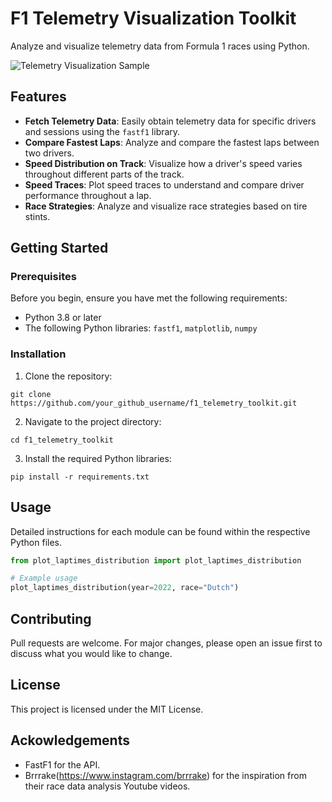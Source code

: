 
# F1 Telemetry Visualization Toolkit

Analyze and visualize telemetry data from Formula 1 races using Python.

![Telemetry Visualization Sample]([https://github.com/dandili/f1_analysis/blob/master/images/2022%20Dutch%20GP%20-%20Verstappen%20Fastest%20Lap.png?raw=true](https://raw.githubusercontent.com/dandili/f1_analysis/master/images/2022%20Dutch%20Grand%20Prix%20-%20Fastest%20Qualifying%20Laps%20-%20Verstappen%20vs%20Leclerc.png?token=GHSAT0AAAAAACGR3KZZGK5JKE36CH4AW5T2ZHDOVPA))  

## Features

- **Fetch Telemetry Data**: Easily obtain telemetry data for specific drivers and sessions using the `fastf1` library.
- **Compare Fastest Laps**: Analyze and compare the fastest laps between two drivers.
- **Speed Distribution on Track**: Visualize how a driver's speed varies throughout different parts of the track.
- **Speed Traces**: Plot speed traces to understand and compare driver performance throughout a lap.
- **Race Strategies**: Analyze and visualize race strategies based on tire stints.

## Getting Started

### Prerequisites

Before you begin, ensure you have met the following requirements:

- Python 3.8 or later
- The following Python libraries: `fastf1`, `matplotlib`, `numpy`

### Installation

1. Clone the repository:

```
git clone https://github.com/your_github_username/f1_telemetry_toolkit.git
```

2. Navigate to the project directory:

```
cd f1_telemetry_toolkit
```

3. Install the required Python libraries:

```
pip install -r requirements.txt
```

## Usage

Detailed instructions for each module can be found within the respective Python files.

```python
from plot_laptimes_distribution import plot_laptimes_distribution

# Example usage
plot_laptimes_distribution(year=2022, race="Dutch")
```

## Contributing

Pull requests are welcome. For major changes, please open an issue first to discuss what you would like to change.

## License

This project is licensed under the MIT License.

## Ackowledgements

* FastF1 for the API.
* Brrrake(https://www.instagram.com/brrrake) for the inspiration from their race data analysis Youtube videos.

